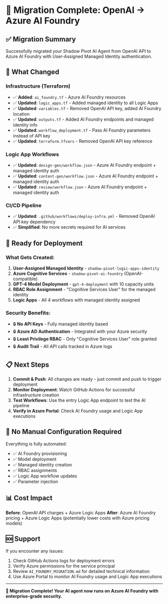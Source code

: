 # 🎯 Migration Complete: OpenAI → Azure AI Foundry

## ✅ Migration Summary

Successfully migrated your Shadow Pivot AI Agent from OpenAI API to Azure AI Foundry with User-Assigned Managed Identity authentication.

## 🔄 What Changed

### Infrastructure (Terraform)
- ✅ **Added**: `ai_foundry.tf` - Azure AI Foundry resources
- ✅ **Updated**: `logic_apps.tf` - Added managed identity to all Logic Apps  
- ✅ **Updated**: `variables.tf` - Removed OpenAI API key, added AI Foundry location
- ✅ **Updated**: `outputs.tf` - Added AI Foundry endpoints and managed identity info
- ✅ **Updated**: `workflow_deployment.tf` - Pass AI Foundry parameters instead of API key
- ✅ **Updated**: `terraform.tfvars` - Removed OpenAI API key reference

### Logic App Workflows  
- ✅ **Updated**: `design-gen/workflow.json` - Azure AI Foundry endpoint + managed identity auth
- ✅ **Updated**: `content-gen/workflow.json` - Azure AI Foundry endpoint + managed identity auth  
- ✅ **Updated**: `review/workflow.json` - Azure AI Foundry endpoint + managed identity auth

### CI/CD Pipeline
- ✅ **Updated**: `.github/workflows/deploy-infra.yml` - Removed OpenAI API key dependency
- ✅ **Simplified**: No more secrets required for AI services

## 🚀 Ready for Deployment

### What Gets Created:
1. **User-Assigned Managed Identity** - `shadow-pivot-logic-apps-identity`
2. **Azure Cognitive Services** - `shadow-pivot-ai-foundry` (OpenAI-compatible)
3. **GPT-4 Model Deployment** - `gpt-4-deployment` with 10 capacity units
4. **RBAC Role Assignment** - "Cognitive Services User" for the managed identity
5. **Logic Apps** - All 4 workflows with managed identity assigned

### Security Benefits:
- 🔒 **No API Keys** - Fully managed identity based
- 🔒 **Azure AD Authentication** - Integrated with your Azure security
- 🔒 **Least Privilege RBAC** - Only "Cognitive Services User" role granted
- 🔒 **Audit Trail** - All API calls tracked in Azure logs

## 📋 Next Steps

1. **Commit & Push**: All changes are ready - just commit and push to trigger deployment
2. **Monitor Deployment**: Watch GitHub Actions for successful infrastructure creation
3. **Test Workflows**: Use the entry Logic App endpoint to test the AI pipeline
4. **Verify in Azure Portal**: Check AI Foundry usage and Logic App executions

## 🔧 No Manual Configuration Required

Everything is fully automated:
- ✅ AI Foundry provisioning
- ✅ Model deployment
- ✅ Managed identity creation  
- ✅ RBAC assignments
- ✅ Logic App workflow updates
- ✅ Parameter injection

## 📊 Cost Impact

**Before**: OpenAI API charges + Azure Logic Apps
**After**: Azure AI Foundry pricing + Azure Logic Apps (potentially lower costs with Azure pricing models)

## 🆘 Support

If you encounter any issues:
1. Check GitHub Actions logs for deployment errors
2. Verify Azure permissions for the service principal
3. Review `AI_FOUNDRY_MIGRATION.md` for detailed technical information
4. Use Azure Portal to monitor AI Foundry usage and Logic App executions

---

**🎉 Migration Complete! Your AI agent now runs on Azure AI Foundry with enterprise-grade security.**
